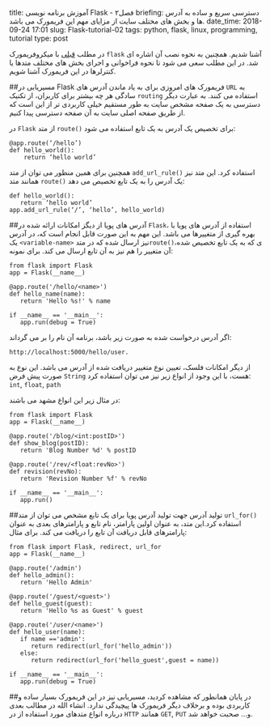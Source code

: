 title: آموزش برنامه نویسی Flask - فصل۲
briefing: دسترسی سریع و ساده به آدرس ها و بخش های مختلف سایت از مزایای مهم این فریمورک می باشد.
date_time: 2018-09-24 17:01
slug: Flask-tutorial-02
tags: python, flask, linux, programming, tutorial
type: post

در مطلب [قبلی][flask1] با میکروفریمورک `flask` آشنا شدیم. همچنین به نحوه نصب آن اشاره ای شد. در این مطلب سعی می شود تا نحوه فراخوانی و اجرای بخش های مختلف متدها یا کنترلرها در این فریمورک آشنا شویم.
 
##مسیریابی در Flask
فریمورک های امروزی برای به یاد ماندن آدرس های `URL` به سادگی هر چه بیشتر برای کاربران، از تکنیک `routing` استفاده می کنند. به عبارت دیگر دسترسی به یک 
صفحه مشخص سایت به طور مستقیم خیلی کاربردی تر از این است که از طریق صفحه اصلی سایت به آن صفحه دسترسی پیدا کنیم.

در `Flask` 
از متد `route()` برای تخصیص یک آدرس به یک تابع استفاده می شود:

    @app.route(‘/hello’)
    def hello_world():
	    return ‘hello world’

همچنین برای همین منظور می توان از متد `add_url_rule()` استفاده کرد. این متد نیز همانند متد `route()` یک آدرس را به یک تابع تخصیص می دهد:

    def hello_world():
       return ‘hello world’
    app.add_url_rule(‘/’, ‘hello’, hello_world)


##آدرس های پویا
از دیگز امکانات ارائه شده در `Flask`، استفاده از آدرس های پویا با بهره گیری از متغییرها می باشد. این مهم به این صورت قابل انجام است که، در آدرس یک `<variable-name>` نیز ارسال شده که در متد`route()`ی
که به یک تابع تخصیص شده، آن متغییر را هم نیز به آن تابع ارسال می کند. برای نمونه:

    from flask import Flask
    app = Flask(__name__)
    
    @app.route('/hello/<name>')
    def hello_name(name):
       return 'Hello %s!' % name
    
    if __name__ == '__main__':
       app.run(debug = True)

اگر آدرس درخواست شده به صورت زیر باشد، برنامه آن نام را بر می گرداند:

    http://localhost:5000/hello/user.

از دیگر امکانات فلسک، تعیین نوع متغییر دریافت شده از آدرس می باشد. این نوع به صورت پیش فرض `String` هست، با این وجود از انواع زیر نیز می توان استفاده کرد:
`int`, `float`, `path`

در مثال زیر این انواع مشهد می باشند:

    from flask import Flask
    app = Flask(__name__)
    
    @app.route('/blog/<int:postID>')
    def show_blog(postID):
       return 'Blog Number %d' % postID
    
    @app.route('/rev/<float:revNo>')
    def revision(revNo):
       return 'Revision Number %f' % revNo
    
    if __name__ == '__main__':
       app.run()


##تولید آدرس
جهت تولید آدرس پویا برای یک تابع مشخص می توان از متد `url_for()` استفاده کرد.این متد، به عنوان اولین پارامتر، نام تابع و پارامترهای بعدی به عنوان پارامترهای قابل دریافت آن تابع را دریافت می کند. برای مثال:

    from flask import Flask, redirect, url_for
    app = Flask(__name__)
    
    @app.route('/admin')
    def hello_admin():
       return 'Hello Admin'
    
    @app.route('/guest/<guest>')
    def hello_guest(guest):
       return 'Hello %s as Guest' % guest
    
    @app.route('/user/<name>')
    def hello_user(name):
       if name =='admin':
          return redirect(url_for('hello_admin'))
       else:
          return redirect(url_for('hello_guest',guest = name))
    
    if __name__ == '__main__':
       app.run(debug = True)

##در پایان
همانطور که مشاهده کردید، مسیریابی نیز در این فریمورک بسیار ساده و کاربردی بوده و برخلاف دیگر فریمورک ها پیچیدگی ندارد. انشاء الله در مطالب بعدی درباره انواع متدهای
مورد استفاده از در `HTTP` همانند `GET`, `PUT` و... صحبت خواهد شد.


[flask1]:http://shgn.ir/2018-09-09/Flask-tutorial-01.html